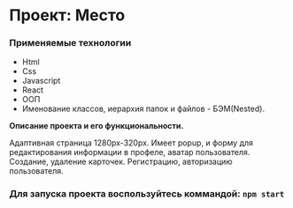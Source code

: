 # Проект: Место

### Применяемые технологии

- Html
- Css
- Javascript
- React
- ООП
- Именование классов, иерархия папок и файлов - БЭМ(Nested).

**Описание проекта и его функциональности.**

Адаптивная страница 1280px-320px. Имеет popup, и форму для редактирования информации в профеле, аватар пользователя. Создание, удаление карточек. Регистрацию, авторизацию пользователя.

### Для запуска проекта воспользуйтесь коммандой: `npm start`
